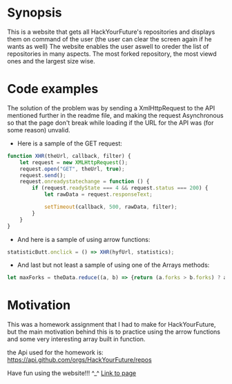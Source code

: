 # Synopsis

This is a website that gets all HackYourFuture's repositories and displays them on command of the user (the user can clear the screen again if he wants as well)
The website enables the user aswell to oreder the list of repositories in many aspects. The most forked repository, the most viewd ones and the largest size wise.


# Code examples

The solution of the problem was by sending a XmlHttpRequest to the API mentioned further in the readme file, and making the request Asynchronous so that the page don't break while loading if the URL for the API was (for some reason) unvalid.



- Here is a sample of the GET request:


```javascript
function XHR(theUrl, callback, filter) {
    let request = new XMLHttpRequest();
    request.open("GET", theUrl, true);
    request.send();
    request.onreadystatechange = function () {
        if (request.readyState === 4 && request.status === 200) {
            let rawData = request.responseText;

            setTimeout(callback, 500, rawData, filter);
        }
    }
}
```


- And here is a sample of using arrow functions:


```javascript
statisticButt.onclick = () => XHR(hyfUrl, statistics);
```


- And last but not least a sample of using one of the Arrays methods:

```javascript
let maxForks = theData.reduce((a, b) => {return (a.forks > b.forks) ? a: b});
```

# Motivation

This was a homework assignment that I had to make for HackYourFuture, but the main motivation behind this is to practice using the arrow functions and some very interesting array built in function.


the Api used for the homework is: 
https://api.github.com/orgs/HackYourFuture/repos

Have fun using the website!!! ^_^
[Link to page](https://jidarwish.github.io/javascript3/week1/homework/)
